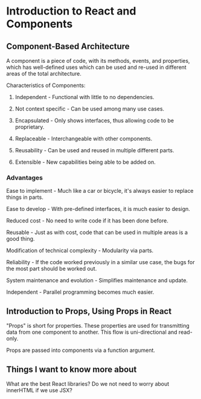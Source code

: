 # Introduction to React and Components

## Component-Based Architecture

A component is a piece of code, with its methods, events, and properties, which has well-defined uses which can be used and re-used in different areas of the total architecture.

Characteristics of Components:

1. Independent - Functional with little to no dependencies.

2. Not context specific - Can be used among many use cases.

3. Encapsulated - Only shows interfaces, thus allowing code to be proprietary.

4. Replaceable - Interchangeable with other components.

5. Reusability - Can be used and reused in multiple different parts.

6. Extensible - New capabilities being able to be added on.

### Advantages

Ease to implement - Much like a car or bicycle, it's always easier to replace things in parts.

Ease to develop - With pre-defined interfaces, it is much easier to design.

Reduced cost - No need to write code if it has been done before.

Reusable - Just as with cost, code that can be used in multiple areas is a good thing.

Modification of technical complexity - Modularity via parts.

Reliability - If the code worked previously in a similar use case, the bugs for the most part should be worked out.

System maintenance and evolution - Simplifies maintenance and update.

Independent - Parallel programming becomes much easier.

## Introduction to Props, Using Props in React

"Props" is short for properties. These properties are used for transmitting data from one component to another. This flow is uni-directional and read-only.

Props are passed into components via a function argument.

## Things I want to know more about

What are the best React libraries? Do we not need to worry about innerHTML if we use JSX?
